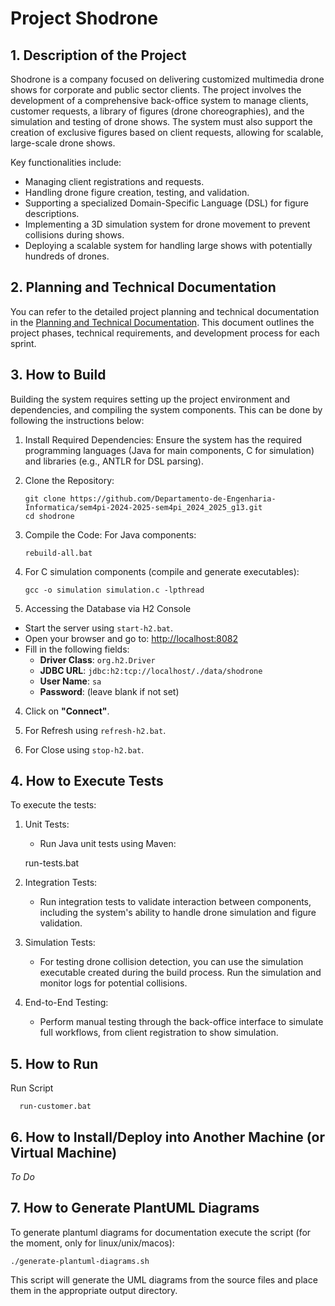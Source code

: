 # Project Shodrone

## 1. Description of the Project

Shodrone is a company focused on delivering customized multimedia drone shows for corporate and public sector clients.
The project involves the development of a comprehensive back-office system to manage clients, customer requests, a library of figures (drone choreographies), and the simulation and testing of drone shows. 
The system must also support the creation of exclusive figures based on client requests, allowing for scalable, large-scale drone shows.

Key functionalities include:
- Managing client registrations and requests.
- Handling drone figure creation, testing, and validation.
- Supporting a specialized Domain-Specific Language (DSL) for figure descriptions.
- Implementing a 3D simulation system for drone movement to prevent collisions during shows.
- Deploying a scalable system for handling large shows with potentially hundreds of drones.

## 2. Planning and Technical Documentation
You can refer to the detailed project planning and technical documentation in the [Planning and Technical Documentation](docs/planning.md).
This document outlines the project phases, technical requirements, and development process for each sprint.

## 3. How to Build
Building the system requires setting up the project environment and dependencies, and compiling the system components. 
This can be done by following the instructions below:
1. Install Required Dependencies: Ensure the system has the required programming languages (Java for main components, C for simulation) and libraries (e.g., ANTLR for DSL parsing).
2. Clone the Repository:

       git clone https://github.com/Departamento-de-Engenharia-Informatica/sem4pi-2024-2025-sem4pi_2024_2025_g13.git
       cd shodrone

3. Compile the Code: For Java components:

       rebuild-all.bat

4. For C simulation components (compile and generate executables):

       gcc -o simulation simulation.c -lpthread

5. Accessing the Database via H2 Console

- Start the server using `start-h2.bat`.
- Open your browser and go to: [http://localhost:8082](http://localhost:8082)
- Fill in the following fields:
  - **Driver Class**: `org.h2.Driver`
  - **JDBC URL**: `jdbc:h2:tcp://localhost/./data/shodrone`
  - **User Name**: `sa`
  - **Password**: (leave blank if not set)

4. Click on **"Connect"**.

5. For Refresh using `refresh-h2.bat`.
6. For Close using `stop-h2.bat`.


## 4. How to Execute Tests

To execute the tests:

1. Unit Tests:
   -  Run Java unit tests using Maven:
   
      
    run-tests.bat

2. Integration Tests:
   - Run integration tests to validate interaction between components, including the system's ability to handle drone simulation and figure validation.

3. Simulation Tests:
   - For testing drone collision detection, you can use the simulation executable created during the build process. Run the simulation and monitor logs for potential collisions.

4. End-to-End Testing:
   - Perform manual testing through the back-office interface to simulate full workflows, from client registration to show simulation.

## 5. How to Run

Run Script

      run-customer.bat

## 6. How to Install/Deploy into Another Machine (or Virtual Machine)

*To Do*

## 7. How to Generate PlantUML Diagrams

To generate plantuml diagrams for documentation execute the script (for the moment, only for linux/unix/macos):

    ./generate-plantuml-diagrams.sh

This script will generate the UML diagrams from the source files and place them in the appropriate output directory.
